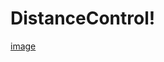 # DistanceControl!
[image](https://user-images.githubusercontent.com/94720137/176636158-a4766a31-424d-41b8-ae15-974d1bf2f669.png)
